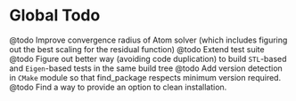 Global Todo
=======

@todo Improve convergence radius of Atom solver (which includes figuring out the best scaling for the residual function)
@todo Extend test suite
@todo Figure out better way (avoiding code duplication) to build `STL`-based and `Eigen`-based tests in the same build tree
@todo Add version detection in `CMake` module so that find_package respects minimum version required.
@todo Find a way to provide an option to clean installation.

